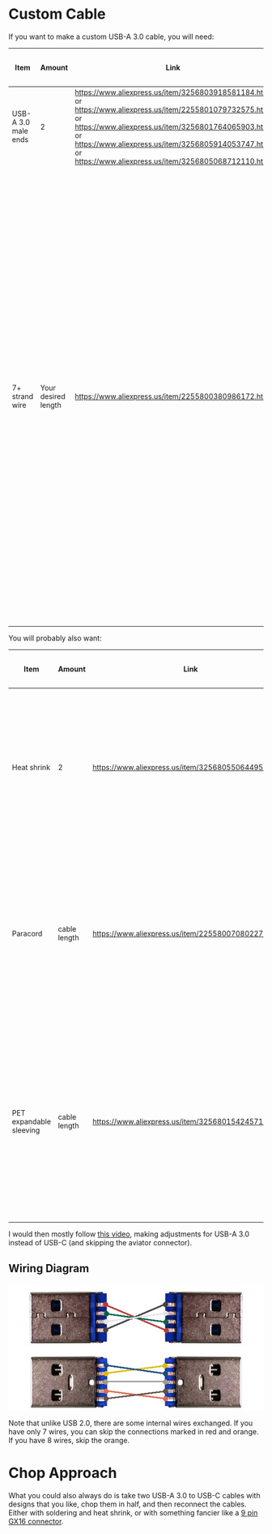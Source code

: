 # Custom Cable

If you want to make a custom USB-A 3.0 cable, you will need:

| Item | Amount | Link | Price (at time of writing) |Notes|
|---|---|---|---|----|
|USB-A 3.0 male ends|2|https://www.aliexpress.us/item/3256803918581184.html or https://www.aliexpress.us/item/2255801079732575.html or https://www.aliexpress.us/item/3256801764065903.html or https://www.aliexpress.us/item/3256805914053747.html or https://www.aliexpress.us/item/3256805068712110.html||Make sure you pick a USB 3.0 version! Also pay attention to shipping costs and lead times.|
|7+ strand wire |Your desired length|https://www.aliexpress.us/item/2255800380986172.html|$1.73 for 2 meters, 8 strands|For a proper USB 3 cable, you need at least 9 strands. The linked cable is 30AWG, which is very thin and unsuitable for USB 3 power transfer. If you wish to use the cable elsewhere, I suggest that you use at least 24AWG. For the linked cable, I recommend 8 strands as this puts the outer diameter at 3.5mm which is not *quite* as thick, but allows compatibility with commonly sized other parts. Note that a *proper* USB 3.0 cable would also include shielding and twisting of the pairs for signal reliability reasons, which is irrelevant for Apiaster.|


You will probably also want:

| Item | Amount | Link | Price (at time of writing) |Notes|
|---|---|---|---|----|
|Heat shrink|2|https://www.aliexpress.us/item/3256805506449553.html|$2.75 for 13mm, 1m, black|The *absolute minimum* inner diameter you can use is 9mm. You need more than a 2:1 shrink ratio. This is to cover up the cable ends.|
| Paracord | cable length|https://www.aliexpress.us/item/2255800708022724.html|$1.22 for 10 ft|Make sure the outer diameter is a bit larger than your cable. For example, for a 3.5mm cable outer diameter, 4mm paracord seems to be suitable.|
|PET expandable sleeving|cable length|https://www.aliexpress.us/item/3256801542457138.html|$0.96 per 5m| The outer diameter of this should be *smaller* than that of the paracord and cable, so that it expands around it to make a nice pattern. 3mm seems good for a 4mm paracord.|

I would then mostly follow [this video](https://www.youtube.com/watch?v=1WgCXG8qcVI), making adjustments for USB-A 3.0 instead of USB-C (and skipping the aviator connector).

## Wiring Diagram

![USB A 3.0 Cable Wiring Diagram](../images/usb3-cable-diagram.jpg)

Note that unlike USB 2.0, there are some internal wires exchanged. If you have only 7 wires, you can skip the connections marked in red and orange. If you have 8 wires, skip the orange.

# Chop Approach

What you could also always do is take two USB-A 3.0 to USB-C cables with designs that you like, chop them in half, and then reconnect the cables. Either with soldering and heat shrink, or with something fancier like a [9 pin GX16 connector](https://www.aliexpress.us/item/3256805937293382.html).
